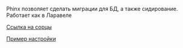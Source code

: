 Phinx позволяет сделать миграции для БД, а также сидирование. Работает как в Ларавеле

[Ссылка на сорцы](https://phinx.org/)

[Пример настройки](phinx.php)